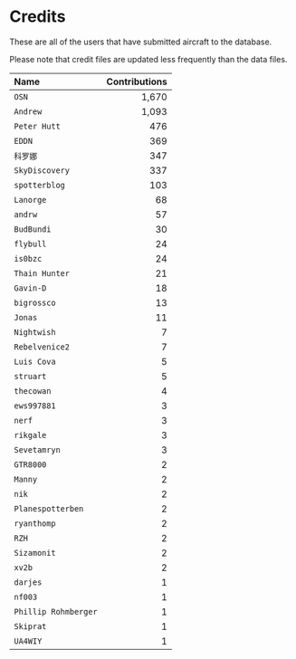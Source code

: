 ﻿# Credits

These are all of the users that have submitted aircraft to the database.

Please note that credit files are updated less frequently than the data files.

| Name                 | Contributions |
| :--                  | --: |
| `OSN`                | 1,670 |
| `Andrew`             | 1,093 |
| `Peter Hutt`         | 476 |
| `EDDN`               | 369 |
| `科罗娜`                | 347 |
| `SkyDiscovery`       | 337 |
| `spotterblog`        | 103 |
| `Lanorge`            | 68 |
| `andrw`              | 57 |
| `BudBundi`           | 30 |
| `flybull`            | 24 |
| `is0bzc`             | 24 |
| `Thain Hunter`       | 21 |
| `Gavin-D`            | 18 |
| `bigrossco`          | 13 |
| `Jonas`              | 11 |
| `Nightwish`          | 7 |
| `Rebelvenice2`       | 7 |
| `Luis Cova`          | 5 |
| `struart`            | 5 |
| `thecowan`           | 4 |
| `ews997881`          | 3 |
| `nerf`               | 3 |
| `rikgale`            | 3 |
| `Sevetamryn`         | 3 |
| `GTR8000`            | 2 |
| `Manny`              | 2 |
| `nik`                | 2 |
| `Planespotterben`    | 2 |
| `ryanthomp`          | 2 |
| `RZH`                | 2 |
| `Sizamonit`          | 2 |
| `xv2b`               | 2 |
| `darjes`             | 1 |
| `nf003`              | 1 |
| `Phillip Rohmberger` | 1 |
| `Skiprat`            | 1 |
| `UA4WIY`             | 1 |

